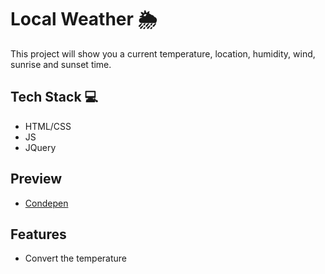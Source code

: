 # Local Weather 🌦

This project will show you a current temperature, location, humidity, wind, sunrise and sunset time.

## Tech Stack 💻
- HTML/CSS
- JS
- JQuery

## Preview 
- [Condepen](https://codepen.io/chilazz/pen/LqyqoZ?editors=0010)

## Features
- Convert the temperature
